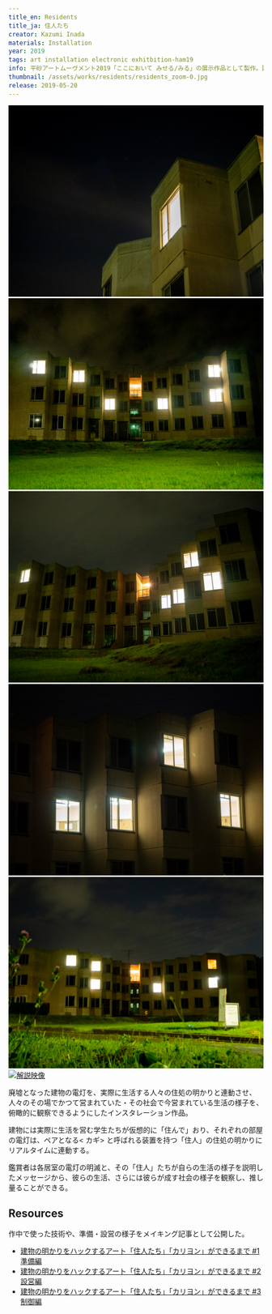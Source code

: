 ```yaml
---
title_en: Residents
title_ja: 住人たち
creator: Kazumi Inada
materials: Installation
year: 2019
tags: art installation electronic exhitbition-ham19
info: 平砂アートムーヴメント2019「ここにおいて みせる/みる」の展示作品として製作。建物は筑波大学平砂学生宿舎9号棟で、老朽化によりすでに使われなくなったもの。
thumbnail: /assets/works/residents/residents_zoom-0.jpg
release: 2019-05-20
---
```


![](/assets/works/residents/residents_zoom-0.jpg)
![](/assets/works/residents/residents_front-0.jpg)
![](/assets/works/residents/residents_right.jpg)
![](/assets/works/residents/residents_zoom-1.jpg)
![](/assets/works/residents/residents_front-1.jpg)
[![解説映像](http://img.youtube.com/vi/0GFfTeCohRE/maxresdefault.jpg)](https://www.youtube.com/watch?v=0GFfTeCohRE)

廃墟となった建物の電灯を、実際に生活する人々の住処の明かりと連動させ、人々のその場でかつて営まれていた・その社会で今営まれている生活の様子を、俯瞰的に観察できるようにしたインスタレーション作品。

建物には実際に生活を営む学生たちが仮想的に「住んで」おり、それぞれの部屋の電灯は、ペアとなる< カギ> と呼ばれる装置を持つ「住人」の住処の明かりにリアルタイムに連動する。

鑑賞者は各居室の電灯の明滅と、その「住人」たちが自らの生活の様子を説明したメッセージから、彼らの生活、さらには彼らが成す社会の様子を観察し、推し量ることができる。

## Resources

作中で使った技術や、準備・設営の様子をメイキング記事として公開した。

- [建物の明かりをハックするアート「住人たち」「カリヨン」ができるまで #1 準備編](https://note.com/nandenjin/n/n4e357d12a5ff)
- [建物の明かりをハックするアート「住人たち」「カリヨン」ができるまで #2 設営編](https://note.com/nandenjin/n/nf69b89937b2f)
- [建物の明かりをハックするアート「住人たち」「カリヨン」ができるまで #3 制御編](https://note.com/nandenjin/n/nff07b017e946)
